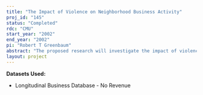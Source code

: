 ```yaml
---
title: "The Impact of Violence on Neighborhood Business Activity"
proj_id: "145"
status: "Completed"
rdc: "CMU"
start_year: "2002"
end_year: "2002"
pi: "Robert T Greenbaum"
abstract: "The proposed research will investigate the impact of violence on non-victims. We will combine geo-coded homicide data from six cities over ten years with a longitudinal data set containing all business establishments in these cities to determine whether localized surges in homicide activity have an impact on neighborhood business districts. If, after controlling for prior trends in business activity, homicide surges are followed by closings of retail and personal services business establishments, this will provide empirical evidence that non-victims, such as customers and employees, are changing their behavior and thereby incurring a cost from increases in violence. The proposed research will provide a number of significant benefits to the Census Bureau. Because the Longitudinal Business Database (LBD) is a new data set, the project will provide the Bureau with an early assessment of the quality of the data. The study utilizes temporal and spatial aspects of the data, thus allowing for tests of the stability of the data across both dimensions. For the six cities, the research will hopes to provide important improvements to the geocoding of the existing LBD data by creating a stable set of ZIP groups, which will be created by accounting for the changes the U.S. Postal Service makes in ZIP codes over time. A bridge file linking old ZIP boundaries to new ones in order to create a stable list of ZIPs will be given to CES to aid to future researchers. Finally, the proposed research will provide new insights into the relationship between neighborhood job growth and violence that will assist federal, state and local decision makers in designing practices and allocating resources to improve the quality of life in urban areas. By helping to provide additional information about the interactions between residents and the characteristics of the local business community, we will help provide richer measures of the census variables."
layout: project
---
```


**Datasets Used:**

  - Longitudinal Business Database - No Revenue 

